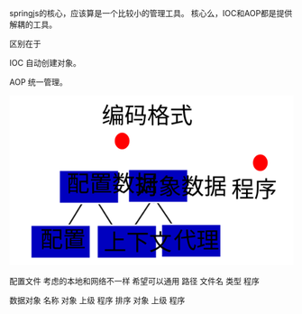 springjs的核心，应该算是一个比较小的管理工具。
核心么，IOC和AOP都是提供解耦的工具。

区别在于 

IOC 自动创建对象。

AOP 统一管理。

![image ](img/2_codingModel.svg)


配置文件 考虑的本地和网络不一样 希望可以通用
 路径 文件名 类型 程序

数据对象
 名称 对象  上级 程序
 排序 对象  上级 程序